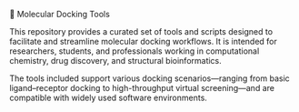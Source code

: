 🧬 Molecular Docking Tools

This repository provides a curated set of tools and scripts designed to facilitate and streamline molecular docking workflows. It is intended for researchers, students, and professionals working in computational chemistry, drug discovery, and structural bioinformatics.

The tools included support various docking scenarios—ranging from basic ligand–receptor docking to high-throughput virtual screening—and are compatible with widely used software environments.

